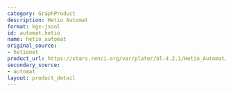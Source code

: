```yaml
---
category: GraphProduct
description: Hetio Automat
format: kgx-jsonl
id: automat.hetio
name: hetio_automat
original_source:
- hetionet
product_url: https://stars.renci.org/var/plater/bl-4.2.1/Hetio_Automat/85a5f53e63150e1e/
secondary_source:
- automat
layout: product_detail
---
```

